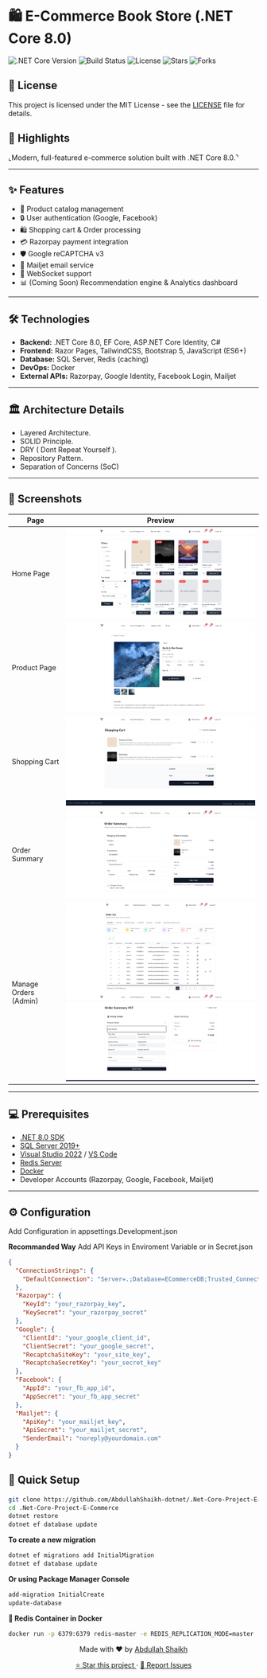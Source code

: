 # 🛍️ E-Commerce Book Store (.NET Core 8.0)

![.NET Core Version](https://img.shields.io/badge/.NET%20Core-8.0-blue)
![Build Status](https://img.shields.io/badge/build-passing-brightgreen)
![License](https://img.shields.io/badge/License-MIT-blue.svg)
![Stars](https://img.shields.io/github/stars/AbdullahShaikh-dotnet/.Net-Core-Project-E-Commerce?style=social)
![Forks](https://img.shields.io/github/forks/AbdullahShaikh-dotnet/.Net-Core-Project-E-Commerce?style=social)


## 🧾 License
This project is licensed under the MIT License - see the [LICENSE](LICENSE) file for details.


## 📝 Highlights

⌞Modern, full-featured e-commerce solution built with .NET Core 8.0.⌝

---

## ✨ Features

- 🛒 Product catalog management
- 🔒 User authentication (Google, Facebook)
- 🛍️ Shopping cart & Order processing
- 💳 Razorpay payment integration
- 🛡️ Google reCAPTCHA v3
- 📧 Mailjet email service
- 🔗 WebSocket support
- 📊 (Coming Soon) Recommendation engine & Analytics dashboard

---

## 🛠️ Technologies

- **Backend:** .NET Core 8.0, EF Core, ASP.NET Core Identity, C#
- **Frontend:** Razor Pages, TailwindCSS, Bootstrap 5, JavaScript (ES6+)
- **Database:** SQL Server, Redis (caching)
- **DevOps:** Docker
- **External APIs:** Razorpay, Google Identity, Facebook Login, Mailjet

---

## 🏛️ Architecture Details
- Layered Architecture.
- SOLID Principle.
- DRY ( Dont Repeat Yourself ).
- Repository Pattern.
- Separation of Concerns (SoC)

---

## 📸 Screenshots

| Page                 | Preview                                        |
|----------------------|------------------------------------------------|
| Home Page            | ![Home](/screenshots/home.png)                |
| Product Page         | ![Product](/screenshots/product.png)           |
| Shopping Cart        | ![Cart](/screenshots/shoppingCart.png)         |
| Order Summary        | ![Summary](/screenshots/orderSummary.png)      |
| Manage Orders (Admin)| ![Manage1](/screenshots/manageOrder1.png) <br> ![Manage2](/screenshots/manageOrder2.png) |

---

## 💻 Prerequisites

- [.NET 8.0 SDK](https://dotnet.microsoft.com/en-us/download/dotnet/8.0)
- [SQL Server 2019+](https://www.microsoft.com/en-us/sql-server/sql-server-downloads)
- [Visual Studio 2022](https://visualstudio.microsoft.com/) / [VS Code](https://code.visualstudio.com/)
- [Redis Server](https://redis.io/)
- [Docker](https://www.docker.com/)
- Developer Accounts (Razorpay, Google, Facebook, Mailjet)

---


## ⚙ Configuration
Add Configuration in appsettings.Development.json

**Recommanded Way**
Add API Keys in Enviroment Variable or in Secret.json

```json
{
  "ConnectionStrings": {
    "DefaultConnection": "Server=.;Database=ECommerceDB;Trusted_Connection=True;"
  },
  "Razorpay": {
    "KeyId": "your_razorpay_key",
    "KeySecret": "your_razorpay_secret"
  },
  "Google": {
    "ClientId": "your_google_client_id",
    "ClientSecret": "your_google_secret",
    "RecaptchaSiteKey": "your_site_key",
    "RecaptchaSecretKey": "your_secret_key"
  },
  "Facebook": {
    "AppId": "your_fb_app_id",
    "AppSecret": "your_fb_app_secret"
  },
  "Mailjet": {
    "ApiKey": "your_mailjet_key",
    "ApiSecret": "your_mailjet_secret",
    "SenderEmail": "noreply@yourdomain.com"
  }
}
```



## 🚀 Quick Setup
```bash
git clone https://github.com/AbdullahShaikh-dotnet/.Net-Core-Project-E-Commerce.git
cd .Net-Core-Project-E-Commerce
dotnet restore
dotnet ef database update
```


**To create a new migration**
``` bash
dotnet ef migrations add InitialMigration
dotnet ef database update
```


**Or using Package Manager Console**
```bash
add-migration InitialCreate
update-database
```



**🐋 Redis Container in Docker**
```bash
docker run -p 6379:6379 redis-master -e REDIS_REPLICATION_MODE=master -e ALLOW_EMPTY_PASSWORD=yes bitnami/redis:latest
```



<p align="center">
  Made with ❤️ by <a href="https://github.com/AbdullahShaikh-dotnet" target="_blank">Abdullah Shaikh</a>
</p>

<p align="center">
  <a href="https://github.com/AbdullahShaikh-dotnet/.Net-Core-Project-E-Commerce/stargazers" target="_blank">
    ⭐ Star this project
  </a>
  ·
  <a href="https://github.com/AbdullahShaikh-dotnet/.Net-Core-Project-E-Commerce/issues" target="_blank">
    🐛 Report Issues
  </a>
</p> 

